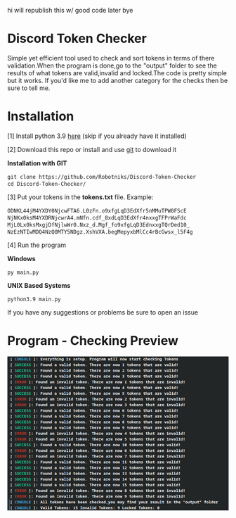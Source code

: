 hi will republish this w/ good code later bye

# Discord Token Checker
Simple yet efficient tool used to check and sort tokens in terms of there validation.When the program is done,go to the "output" folder to see the results of 
what tokens are valid,invalid and locked.The code is pretty simple but it works.
If you'd like me to add another category for the checks then be sure to tell me.

# Installation

[1] Install  python 3.9 <a href="https://www.python.org/downloads/release/python-390/">here</a> (skip if you already have it installed) 

[2] Download this repo or install and use <a href="https://git-scm.com/book/en/v2/Getting-Started-Installing-Git">git</a> to download it

**Installation with GIT**
```
git clone https://github.com/Robotniks/Discord-Token-Checker
cd Discord-Token-Checker/
```

[3] Put your tokens in the **tokens.txt** file.
Example:

```
ODNKL44jM4YXDY0NjcwFTA6.L0zFn.o9xfgLqD3EdXfr5nMMuTPW0FScE
NjNKx0ksM4YXDRNjcwrA4.mNfn.cdf_8xdLqD3EdXfr4nxxgTFPrWaFdc
MjL0Lx0ksMxgjDfNjlwWr0.Nxz_d.Mgf_fo9xfgLqD3EdnxxgTQrDed10_
NzEzNTIwMDQ4NzQ0MTY5NDgz.XshVXA.begMepyxbMlCc4rBcGwsx_l5F4g
```

[4] Run the program

**Windows**
```
py main.py
```

**UNIX Based Systems**
```
python3.9 main.py
```

If you have any suggestions or problems be sure to open an issue 

# Program - Checking Preview

<img src="images/screenshot.png">





